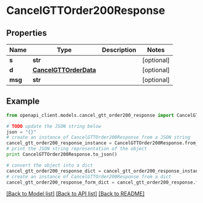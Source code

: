 # CancelGTTOrder200Response


## Properties

Name | Type | Description | Notes
------------ | ------------- | ------------- | -------------
**s** | **str** |  | [optional] 
**d** | [**CancelGTTOrderData**](CancelGTTOrderData.md) |  | [optional] 
**msg** | **str** |  | [optional] 

## Example

```python
from openapi_client.models.cancel_gtt_order200_response import CancelGTTOrder200Response

# TODO update the JSON string below
json = "{}"
# create an instance of CancelGTTOrder200Response from a JSON string
cancel_gtt_order200_response_instance = CancelGTTOrder200Response.from_json(json)
# print the JSON string representation of the object
print CancelGTTOrder200Response.to_json()

# convert the object into a dict
cancel_gtt_order200_response_dict = cancel_gtt_order200_response_instance.to_dict()
# create an instance of CancelGTTOrder200Response from a dict
cancel_gtt_order200_response_form_dict = cancel_gtt_order200_response.from_dict(cancel_gtt_order200_response_dict)
```
[[Back to Model list]](../README.md#documentation-for-models) [[Back to API list]](../README.md#documentation-for-api-endpoints) [[Back to README]](../README.md)


